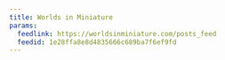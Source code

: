 ```yaml
---
title: Worlds in Miniature
params:
  feedlink: https://worldsinminiature.com/posts_feed
  feedid: 1e28ffa8e8d4835666c689ba7f6ef9fd
---
```

